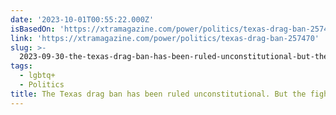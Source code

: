 ```yaml
---
date: '2023-10-01T00:55:22.000Z'
isBasedOn: 'https://xtramagazine.com/power/politics/texas-drag-ban-257470'
link: 'https://xtramagazine.com/power/politics/texas-drag-ban-257470'
slug: >-
  2023-09-30-the-texas-drag-ban-has-been-ruled-unconstitutional-but-the-fight-isnt-ove
tags:
  - lgbtq+
  - Politics
title: The Texas drag ban has been ruled unconstitutional. But the fight isn’t ove
---
```


